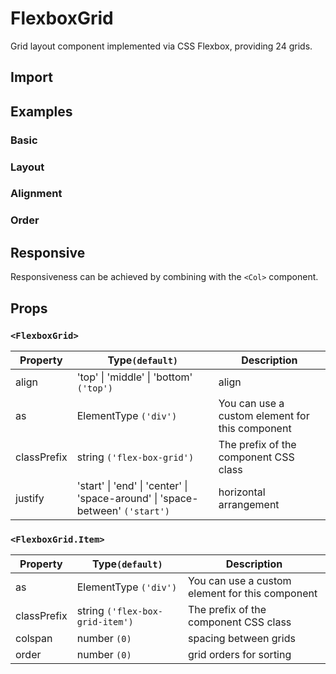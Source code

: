 # FlexboxGrid

Grid layout component implemented via CSS Flexbox, providing 24 grids.

## Import

<!--{include:<import-guide>}-->

## Examples

### Basic

 <!--{include:`basic.md`}-->

### Layout

 <!--{include:`justify.md`}-->

### Alignment

 <!--{include:`align.md`}-->

### Order

 <!--{include:`order.md`}-->

## Responsive

Responsiveness can be achieved by combining with the `<Col>` component.

<!--{include:<example-responsive>}-->

## Props

### `<FlexboxGrid>`

| Property    | Type`(default)`                                                                               | Description                                     |
| ----------- | --------------------------------------------------------------------------------------------- | ----------------------------------------------- |
| align       | 'top' &#124; 'middle' &#124; 'bottom' `('top')`                                               | align                                           |
| as          | ElementType `('div')`                                                                         | You can use a custom element for this component |
| classPrefix | string `('flex-box-grid')`                                                                    | The prefix of the component CSS class           |
| justify     | 'start' &#124; 'end' &#124; 'center' &#124; 'space-around' &#124; 'space-between' `('start')` | horizontal arrangement                          |

### `<FlexboxGrid.Item>`

| Property    | Type`(default)`                 | Description                                     |
| ----------- | ------------------------------- | ----------------------------------------------- |
| as          | ElementType `('div')`           | You can use a custom element for this component |
| classPrefix | string `('flex-box-grid-item')` | The prefix of the component CSS class           |
| colspan     | number `(0)`                    | spacing between grids                           |
| order       | number `(0)`                    | grid orders for sorting                         |
